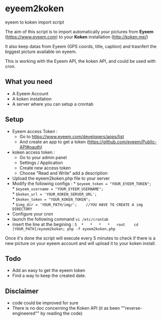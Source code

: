 # eyeem2koken
eyeem to koken import script

The aim of this script is to import automatically your pictures from __Eyeem__ (https://www.eyeem.com) to your __Koken__ installation (http://koken.me/)

It also keep datas from Eyeem (GPS coords, title, caption) and trasnfert the biggest picture available on eyeem.

This is working with the Eyeem API, the koken API, and could be used with cron.

What you need 
---------------------
* A Eyeem Account
* A koken installation
* A server where you can setup a crontab

Setup
---------------------
* Eyeem access Token :
  * Go to https://www.eyeem.com/developers/apps/list 
  * And create an app to get a token (https://github.com/eyeem/Public-API#oauth)
* koken access token : 
  * Go to your admin panel
  * Settings / Application
  * Create new access token
  * Choose "Read and Write" add a description
* Upload the eyeem2koken.php file to your server
* Modify the following configs :
	   * `$eyeem_token = "YOUR_EYEEM_TOKEN";                                    `
	   * `$eyeem_username = "YOUR_EYEEM_USERNAME";                              `
	   * `$koken_url = 'YOUR_KOKEN_SERVER_URL';                                 `
	   * `$koken_token = "YOUR_KOKEN_TOKEN";                                    `
	   * `$img_dir = 'YOUR_PATH/img/';    //YOU HAVE TO CREATE A img DIRECTORY  `
* Configure your cron
 * launch the following command `vi /etc/crontab`
 * insert the line at the begining : `5  *   *   *   *   root    cd [YOUR_PATH]/eyeem2koken; php -f eyeem2koken.php   `
  
Once it's done the script will execute every 5 minutes to check if there is a new picture on your eyeem account and will upload it to your koken install.

Todo
---------------------
* Add an easy to get the eyeem token
* Find a way to keep the created date.

Disclaimer
---------------------
* code could be improved for sure
* There is no doc concerning the Koken API (it as been ""reverse-engineered"" by reading the code)
